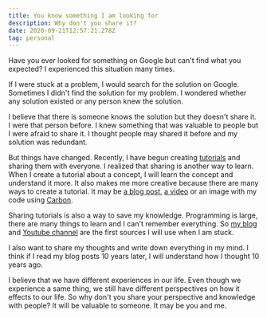```yaml
---
title: You know something I am looking for
description: Why don't you share it?
date: 2020-09-21T12:57:21.278Z
tag: personal
---
```

Have you ever looked for something on Google but can't find what you expected? I experienced this situation many times. 

If I were stuck at a problem, I would search for the solution on Google. Sometimes I didn't find the solution for my problem. I wondered whether any solution existed or any person knew the solution. 

I believe that there is someone knows the solution but they doesn't share it. I were that person before. I knew something that was valuable to people but I were afraid to share it. I thought people may shared it before and my solution was redundant. 

But things have changed. Recently, I have begun creating [tutorials](https://www.youtube.com/channel/UCXykqt3V2-9bYXKWZRcH0rA) and sharing them with everyone. I realized that sharing is another way to learn. When I create a tutorial about a concept, I will learn the concept and understand it more. It also makes me more creative because there are many ways to create a tutorial. It may be [a blog post](https://phongduong.dev/blog), [a video](https://www.youtube.com/channel/UCXykqt3V2-9bYXKWZRcH0rA) or an image with my code using [Carbon](https://carbon.now.sh/).

Sharing tutorials is also a way to save my knowledge. Programming is large, there are many things to learn and I can't remember everything. So [my blog](https://phongduong.dev/blog) and [Youtube channel](https://www.youtube.com/channel/UCXykqt3V2-9bYXKWZRcH0rA) are the first sources I will use when I am stuck. 

I also want to share my thoughts and write down everything in my mind. I think if I read my blog posts 10 years later, I will understand how I thought 10 years ago.

I believe that we have different experiences in our life. Even though we experience a same thing, we still have different perspectives on how it effects to our life. So why don't you share your perspective and knowledge with people? It will be valuable to someone. It may be you and me.